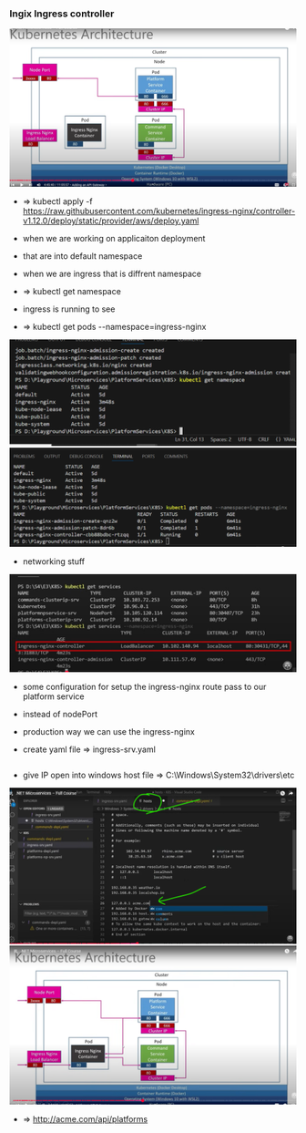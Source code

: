 ### Ingix Ingress controller 

<img src="img/038.png">

- => kubectl apply -f https://raw.githubusercontent.com/kubernetes/ingress-nginx/controller-v1.12.0/deploy/static/provider/aws/deploy.yaml

- when we are working on applicaiton deployment 
- that are into default namespace
- when we are ingress that is diffrent namespace

- => kubectl get namespace

- ingress is running to see
- => kubectl get pods --namespace=ingress-nginx

<img src="img/040.png">

<img src="img/041.png">
 
- networking stuff

<img src="img/042.png">

- some configuration for setup the ingress-nginx route pass to our platform service 
- instead of nodePort 
- production way we can use the ingress-nginx

- create yaml file => ingress-srv.yaml

```yaml

``` 

- give IP open into windows host file => C:\Windows\System32\drivers\etc

<img src="img/043.png">

<img src="img/044.png">

- => http://acme.com/api/platforms  
